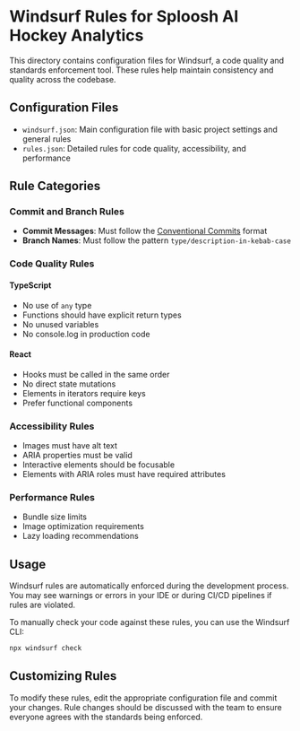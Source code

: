 # Windsurf Rules for Sploosh AI Hockey Analytics

This directory contains configuration files for Windsurf, a code quality and standards enforcement tool. These rules help maintain consistency and quality across the codebase.

## Configuration Files

- `windsurf.json`: Main configuration file with basic project settings and general rules
- `rules.json`: Detailed rules for code quality, accessibility, and performance

## Rule Categories

### Commit and Branch Rules

- **Commit Messages**: Must follow the [Conventional Commits](https://www.conventionalcommits.org/) format
- **Branch Names**: Must follow the pattern `type/description-in-kebab-case`

### Code Quality Rules

#### TypeScript
- No use of `any` type
- Functions should have explicit return types
- No unused variables
- No console.log in production code

#### React
- Hooks must be called in the same order
- No direct state mutations
- Elements in iterators require keys
- Prefer functional components

### Accessibility Rules

- Images must have alt text
- ARIA properties must be valid
- Interactive elements should be focusable
- Elements with ARIA roles must have required attributes

### Performance Rules

- Bundle size limits
- Image optimization requirements
- Lazy loading recommendations

## Usage

Windsurf rules are automatically enforced during the development process. You may see warnings or errors in your IDE or during CI/CD pipelines if rules are violated.

To manually check your code against these rules, you can use the Windsurf CLI:

```bash
npx windsurf check
```

## Customizing Rules

To modify these rules, edit the appropriate configuration file and commit your changes. Rule changes should be discussed with the team to ensure everyone agrees with the standards being enforced.

